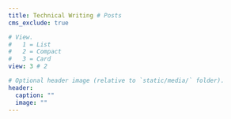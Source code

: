 ```yaml
---
title: Technical Writing # Posts
cms_exclude: true

# View.
#   1 = List
#   2 = Compact
#   3 = Card
view: 3 # 2

# Optional header image (relative to `static/media/` folder).
header:
  caption: ""
  image: ""
---
```

